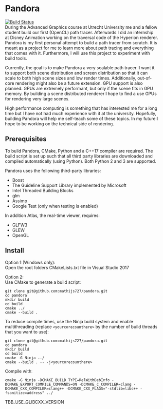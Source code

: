 # Pandora
[![Build Status](https://travis-ci.com/mathijs727/pandora.svg?token=BHkWQ9P5pzBfP88jbtB8&branch=master)](https://travis-ci.com/mathijs727/pandora)  
During the Advanced Graphics course at Utrecht University me and a fellow student build our first (OpenCL) path tracer. Afterwards I did an internship at Disney Animation working on the traversal code of the Hyperion renderer. Pandora is my first personal attempt to build a path tracer from scratch. It is meant as a project for me to learn more about path tracing and everything that comes with it. Furthermore, I will use this project to experiment with build tools.

Currently, the goal is to make Pandora a very scalable path tracer. I want it to support both scene distribution and screen distribution so that it can scale to both high scene sizes and low render times. Additionally, out-of-core rendering might also be a future extension. GPU support is also planned. GPUs are extremely performant, but only if the scene fits in GPU memory. By building a scene distributed renderer I hope to find a use GPUs for rendering very large scenes.

High performance computing is something that has interested me for a long time but I have not had much experience with it at the university. Hopefully, building Pandora will help me self-teach some of these topics. In my future I hope to be working on the technical side of rendering.

## Prerequisites
To build Pandora, CMake, Python and a C++17 compiler are required. The build script is set up such that all third party libraries are downloaded and compiled automatically (using Python). Both Python 2 and 3 are supported.

Pandora uses the following third-party libraries:
 - Boost
 - The Guideline Support Library implemented by Microsoft
 - Intel Threaded Building Blocks
 - glm
 - Assimp
 - Google Test (only when testing is enabled)

In addition Atlas, the real-time viewer, requires:
 - GLFW3
 - GLEW
 - OpenGL

## Install
Option 1 (Windows only):  
Open the root folders CMakeLists.txt file in Visual Studio 2017

Option 2:  
Use CMake to generate a build script:
```
git clone git@github.com:mathijs727/pandora.git
cd pandora
mkdir build
cd build
cmake ../
cmake --build .
```

To reduce compile times, use the Ninja build system and enable multithreading (replace `<yourcorecounthere>` by the number of build threads that you want to use):
```
git clone git@github.com:mathijs727/pandora.git
cd pandora
mkdir build
cd build
cmake -G Ninja ../
cmake --build . -- -j<yourcorecounthere>
```  
  
Compile with:  
```
cmake -G Ninja -DCMAKE_BUILD_TYPE=RelWithDebInfo -DCMAKE_EXPORT_COMPILE_COMMANDS=ON -DCMAKE_C_COMPILER=clang -DCMAKE_CXX_COMPILER=clang++ -DCMAKE_CXX_FLAGS="-stdlib=libc++ -fsanitize=address" ../
```

TBB_USE_GLIBCXX_VERSION
